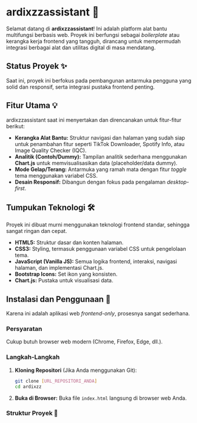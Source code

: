 # ardixzzassistant 🤖

Selamat datang di **ardixzzassistant**! Ini adalah platform alat bantu multifungsi berbasis web. Proyek ini berfungsi sebagai *boilerplate* atau kerangka kerja frontend yang tangguh, dirancang untuk mempermudah integrasi berbagai alat dan utilitas digital di masa mendatang.

## Status Proyek ✨

Saat ini, proyek ini berfokus pada pembangunan antarmuka pengguna yang solid dan responsif, serta integrasi pustaka frontend penting.

## Fitur Utama 💡

ardixzzassistant saat ini menyertakan dan direncanakan untuk fitur-fitur berikut:

-   **Kerangka Alat Bantu:** Struktur navigasi dan halaman yang sudah siap untuk penambahan fitur seperti TikTok Downloader, Spotify Info, atau Image Quality Checker (IQC).
-   **Analitik (Contoh/Dummy):** Tampilan analitik sederhana menggunakan **Chart.js** untuk memvisualisasikan data (placeholder/data dummy).
-   **Mode Gelap/Terang:** Antarmuka yang ramah mata dengan fitur *toggle* tema menggunakan variabel CSS.
-   **Desain Responsif:** Dibangun dengan fokus pada pengalaman *desktop-first*.

## Tumpukan Teknologi 🛠️

Proyek ini dibuat murni menggunakan teknologi frontend standar, sehingga sangat ringan dan cepat.

-   **HTML5:** Struktur dasar dan konten halaman.
-   **CSS3:** Styling, termasuk penggunaan variabel CSS untuk pengelolaan tema.
-   **JavaScript (Vanilla JS):** Semua logika frontend, interaksi, navigasi halaman, dan implementasi Chart.js.
-   **Bootstrap Icons:** Set ikon yang konsisten.
-   **Chart.js:** Pustaka untuk visualisasi data.

## Instalasi dan Penggunaan 🚀

Karena ini adalah aplikasi web *frontend-only*, prosesnya sangat sederhana.

### Persyaratan

Cukup butuh browser web modern (Chrome, Firefox, Edge, dll.).

### Langkah-Langkah

1.  **Kloning Repositori** (Jika Anda menggunakan Git):
    ```bash
    git clone [URL_REPOSITORI_ANDA]
    cd ardixzz
    ```
2.  **Buka di Browser:** Buka file `index.html` langsung di browser web Anda.

### Struktur Proyek 📂
